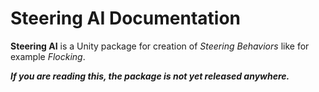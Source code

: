 # Steering AI Documentation

**Steering AI** is a Unity package for creation of *Steering Behaviors* like for example *Flocking*.

***If you are reading this, the package is not yet released anywhere.***
